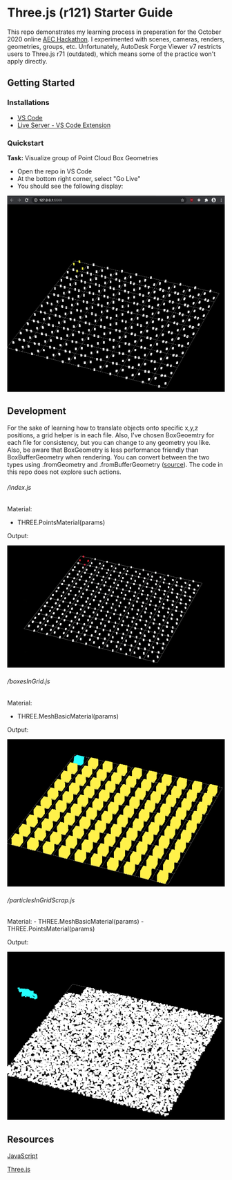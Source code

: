 # Three.js (r121) Starter Guide

This repo demonstrates my learning process in preperation for the October 2020 online [AEC Hackathon](https://aechackathon.com/). I experimented with scenes, cameras, renders, geometries, groups, etc. Unfortunately, AutoDesk Forge Viewer v7 restricts users to Three.js r71 (outdated), which means some of the practice won't apply directly.

## Getting Started 

### Installations
- [VS Code](https://code.visualstudio.com/)
- [Live Server - VS Code Extension](https://marketplace.visualstudio.com/items?itemName=ritwickdey.LiveServer)

### Quickstart

**Task:** Visualize group of Point Cloud Box Geometries 

- Open the repo in VS Code
- At the bottom right corner, select "Go Live"
- You should see the following display:
  
![](img/BoxesPointsInGrid.png)

## Development

For the sake of learning how to translate objects onto specific x,y,z positions, a grid helper is in each file. Also, I've chosen BoxGeoemtry for each file for consistency, but you can change to any geometry you like. Also, be aware that BoxGeometry is less performance friendly than BoxBufferGeometry when rendering. You can convert between the two types using .fromGeometry and .fromBufferGeometry ([source](https://stackoverflow.com/questions/49956422/what-is-difference-between-boxbuffergeometry-vs-boxgeometry-in-three-js)). The code in this repo does not explore such actions. 

###### /index.js

Material: 
  - THREE.PointsMaterial(params)

Output: 

![](img/boxesInGrid.gif)

###### /boxesInGrid.js

Material:
  - THREE.MeshBasicMaterial(params)

Output: 

![](img/boxesInGrid.png)

###### /particlesInGridScrap.js

Material: 
    - THREE.MeshBasicMaterial(params)
    - THREE.PointsMaterial(params)

Output: 

![](img/scrap.png)

## Resources

[JavaScript](https://developer.mozilla.org/en-US/docs/Web/javascript)

[Three.js](https://threejs.org/)
